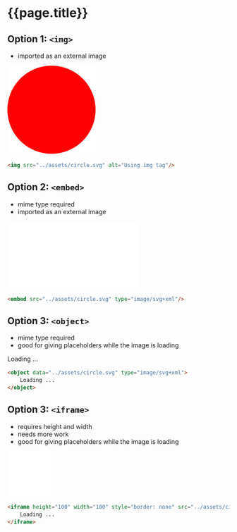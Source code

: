 # {{page.title}}

## Option 1: `<img>`

 - imported as an external image

<img src="../assets/circle.svg" alt="Using img tag"/>

```html
<img src="../assets/circle.svg" alt="Using img tag"/>
```

## Option 2: `<embed>`

 - mime type required
 - imported as an external image

<embed src="../assets/circle.svg" type="image/svg+xml"/>

```html
<embed src="../assets/circle.svg" type="image/svg+xml"/>
```

## Option 3: `<object>`

 - mime type required
 - good for giving placeholders while the image is loading

<object data="../assets/circle.svg" type="image/svg+xml">
    Loading ...
</object>

```html
<object data="../assets/circle.svg" type="image/svg+xml">
    Loading ...
</object>
```

## Option 3: `<iframe>`

 - requires height and width
 - needs more work
 - good for giving placeholders while the image is loading

<iframe height="100" width="100" style="border: none" src="../assets/circle.svg">
    Loading ...
</iframe>

```html
<iframe height="100" width="100" style="border: none" src="../assets/circle.svg">
    Loading ...
</iframe>
```
